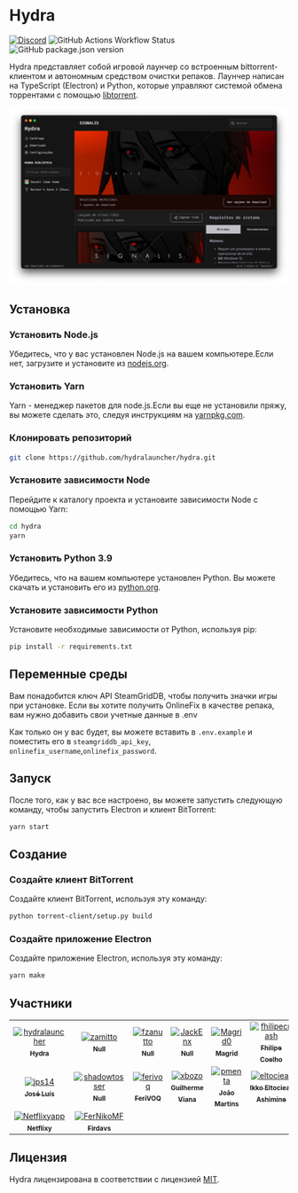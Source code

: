 # Hydra

<a href="https://discord.gg/hydralauncher" target="_blank">![Discord](https://img.shields.io/discord/1220692017311645737?style=flat&logo=discord&label=Hydra&labelColor=%231c1c1c)</a>
![GitHub Actions Workflow Status](https://img.shields.io/github/actions/workflow/status/hydralauncher/hydra/build.yml)
![GitHub package.json version](https://img.shields.io/github/package-json/v/hydralauncher/hydra)

Hydra представляет собой игровой лаунчер со встроенным bittorrent-клиентом и автономным средством очистки репаков.
Лаунчер написан на TypeScript (Electron) и Python, которые управляют системой обмена торрентами с помощью [libtorrent](https://www.libtorrent.org/).

![Hydra Catalogue](./docs/screenshot.png)

## Установка

### Установить Node.js

Убедитесь, что у вас установлен Node.js на вашем компьютере.Если нет, загрузите и установите из [nodejs.org](https://nodejs.org/).

### Установить Yarn

Yarn - менеджер пакетов для node.js.Если вы еще не установили пряжу, вы можете сделать это, следуя инструкциям на [yarnpkg.com](https://classic.yarnpkg.com/lang/en/docs/install/).

### Клонировать репозиторий

```bash
git clone https://github.com/hydralauncher/hydra.git
```

### Установите зависимости Node

Перейдите к каталогу проекта и установите зависимости Node с помощью Yarn:

```bash
cd hydra
yarn
```

### Установить Python 3.9

Убедитесь, что на вашем компьютере установлен Python. Вы можете скачать и установить его из [python.org](https://www.python.org/downloads/release/python-3919/).

### Установите зависимости Python

Установите необходимые зависимости от Python, используя pip:

```bash
pip install -r requirements.txt
```

## Переменные среды

Вам понадобится ключ API SteamGridDB, чтобы получить значки игры при установке.
Если вы хотите получить OnlineFix в качестве репака, вам нужно добавить свои учетные данные в .env

Как только он у вас будет, вы можете вставить в `.env.example` и поместить его в `steamgriddb_api_key`, `onlinefix_username`,`onlinefix_password`.
## Запуск
После того, как у вас все настроено, вы можете запустить следующую команду, чтобы запустить Electron и клиент BitTorrent:

```bash
yarn start
```

## Создание

### Создайте клиент BitTorrent

Создайте клиент BitTorrent, используя эту команду:

```bash
python torrent-client/setup.py build
```

### Создайте приложение Electron

Создайте приложение Electron, используя эту команду:

```bash
yarn make
```

## Участники

<!-- readme: contributors -start -->
<table>
<tr>
    <td align="center">
        <a href="https://github.com/hydralauncher">
            <img src="https://avatars.githubusercontent.com/u/164102380?v=4" width="100;" alt="hydralauncher"/>
            <br />
            <sub><b>Hydra</b></sub>
        </a>
    </td>
    <td align="center">
        <a href="https://github.com/zamitto">
            <img src="https://avatars.githubusercontent.com/u/167933696?v=4" width="100;" alt="zamitto"/>
            <br />
            <sub><b>Null</b></sub>
        </a>
    </td>
    <td align="center">
        <a href="https://github.com/fzanutto">
            <img src="https://avatars.githubusercontent.com/u/15229294?v=4" width="100;" alt="fzanutto"/>
            <br />
            <sub><b>Null</b></sub>
        </a>
    </td>
    <td align="center">
        <a href="https://github.com/JackEnx">
            <img src="https://avatars.githubusercontent.com/u/167036558?v=4" width="100;" alt="JackEnx"/>
            <br />
            <sub><b>Null</b></sub>
        </a>
    </td>
    <td align="center">
        <a href="https://github.com/Magrid0">
            <img src="https://avatars.githubusercontent.com/u/73496008?v=4" width="100;" alt="Magrid0"/>
            <br />
            <sub><b>Magrid</b></sub>
        </a>
    </td>
    <td align="center">
        <a href="https://github.com/fhilipecrash">
            <img src="https://avatars.githubusercontent.com/u/36455575?v=4" width="100;" alt="fhilipecrash"/>
            <br />
            <sub><b>Fhilipe Coelho</b></sub>
        </a>
    </td></tr>
<tr>
    <td align="center">
        <a href="https://github.com/jps14">
            <img src="https://avatars.githubusercontent.com/u/168477146?v=4" width="100;" alt="jps14"/>
            <br />
            <sub><b>José Luís</b></sub>
        </a>
    </td>
    <td align="center">
        <a href="https://github.com/shadowtosser">
            <img src="https://avatars.githubusercontent.com/u/168544958?v=4" width="100;" alt="shadowtosser"/>
            <br />
            <sub><b>Null</b></sub>
        </a>
    </td>
    <td align="center">
        <a href="https://github.com/ferivoq">
            <img src="https://avatars.githubusercontent.com/u/36544651?v=4" width="100;" alt="ferivoq"/>
            <br />
            <sub><b>FeriVOQ</b></sub>
        </a>
    </td>
    <td align="center">
        <a href="https://github.com/xbozo">
            <img src="https://avatars.githubusercontent.com/u/119091492?v=4" width="100;" alt="xbozo"/>
            <br />
            <sub><b>Guilherme Viana</b></sub>
        </a>
    </td>
    <td align="center">
        <a href="https://github.com/pmenta">
            <img src="https://avatars.githubusercontent.com/u/71457671?v=4" width="100;" alt="pmenta"/>
            <br />
            <sub><b>João Martins</b></sub>
        </a>
    </td>
    <td align="center">
        <a href="https://github.com/eltociear">
            <img src="https://avatars.githubusercontent.com/u/22633385?v=4" width="100;" alt="eltociear"/>
            <br />
            <sub><b>Ikko Eltociear Ashimine</b></sub>
        </a>
    </td></tr>
<tr>
    <td align="center">
        <a href="https://github.com/Netflixyapp">
            <img src="https://avatars.githubusercontent.com/u/91623880?v=4" width="100;" alt="Netflixyapp"/>
            <br />
            <sub><b>Netflixy</b></sub>
        </a>
    </td>
    <td align="center">
        <a href="https://github.com/FerNikoMF">
            <img src="https://avatars.githubusercontent.com/u/76095334?v=4" width="100;" alt="FerNikoMF"/>
            <br />
            <sub><b>Firdavs</b></sub>
        </a>
    </td></tr>
</table>
<!-- readme: contributors -end -->

## Лицензия

Hydra лицензирована в соответствии с лицензией [MIT](LICENSE).
